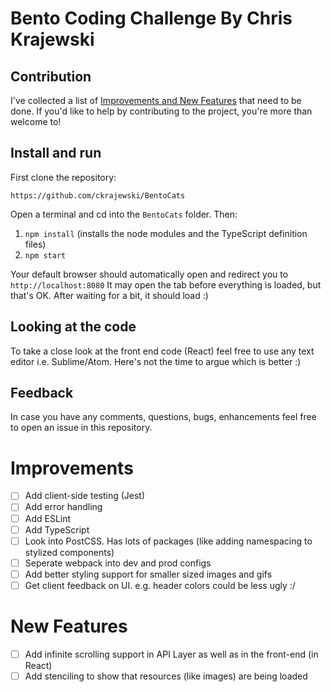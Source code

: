# Bento Coding Challenge By Chris Krajewski

## Contribution

I've collected a list of [Improvements and New Features](#improvements) that need to be done.
If you'd like to help by contributing to the project, you're more than welcome to! 

## Install and run

First clone the repository:

```
https://github.com/ckrajewski/BentoCats
```

Open a terminal and cd into the `BentoCats` folder. Then:

1. `npm install` (installs the node modules and the TypeScript definition files)
2. `npm start` 

Your default browser should automatically open and redirect you to `http://localhost:8080`
It may open the tab before everything is loaded, but that's OK. After waiting for a bit, it should load :)

## Looking at the code

To take a close look at the front end code (React) feel free to use any text editor i.e. Sublime/Atom. Here's not the time to argue which is better :) 

## Feedback
In case you have any comments, questions, bugs, enhancements feel free to open an issue in this repository.

# Improvements
- [ ] Add client-side testing (Jest)
- [ ] Add error handling
- [ ] Add ESLint
- [ ] Add TypeScript
- [ ] Look into PostCSS. Has lots of packages (like adding namespacing to stylized components)
- [ ] Seperate webpack into dev and prod configs
- [ ] Add better styling support for smaller sized images and gifs
- [ ] Get client feedback on UI. e.g. header colors could be less ugly :/ 

# New Features 
- [ ] Add infinite scrolling support in API Layer as well as in the front-end (in React)
- [ ] Add stenciling to show that resources (like images) are being loaded